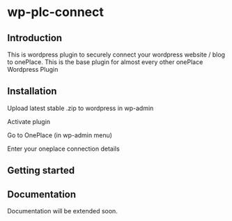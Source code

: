 # wp-plc-connect

## Introduction

This is wordpress plugin to securely connect your wordpress website / blog
to onePlace. This is the base plugin for almost every other onePlace Wordpress Plugin

## Installation

Upload latest stable .zip to wordpress in wp-admin

Activate plugin

Go to OnePlace (in wp-admin menu)

Enter your oneplace connection details

## Getting started

## Documentation

Documentation will be extended soon.